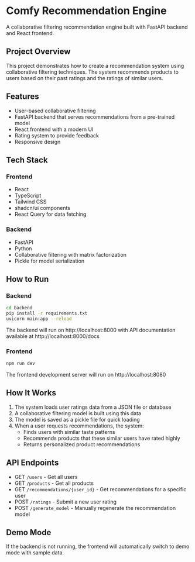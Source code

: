 
# Comfy Recommendation Engine

A collaborative filtering recommendation engine built with FastAPI backend and React frontend.

## Project Overview

This project demonstrates how to create a recommendation system using collaborative filtering techniques. The system recommends products to users based on their past ratings and the ratings of similar users.

## Features

- User-based collaborative filtering
- FastAPI backend that serves recommendations from a pre-trained model
- React frontend with a modern UI
- Rating system to provide feedback
- Responsive design

## Tech Stack

### Frontend
- React
- TypeScript
- Tailwind CSS
- shadcn/ui components
- React Query for data fetching

### Backend
- FastAPI
- Python
- Collaborative filtering with matrix factorization
- Pickle for model serialization

## How to Run

### Backend

```bash
cd backend
pip install -r requirements.txt
uvicorn main:app --reload
```

The backend will run on http://localhost:8000 with API documentation available at http://localhost:8000/docs

### Frontend

```bash
npm run dev
```

The frontend development server will run on http://localhost:8080

## How It Works

1. The system loads user ratings data from a JSON file or database
2. A collaborative filtering model is built using this data
3. The model is saved as a pickle file for quick loading
4. When a user requests recommendations, the system:
   - Finds users with similar taste patterns
   - Recommends products that these similar users have rated highly
   - Returns personalized product recommendations

## API Endpoints

- GET `/users` - Get all users
- GET `/products` - Get all products
- GET `/recommendations/{user_id}` - Get recommendations for a specific user
- POST `/ratings` - Submit a new user rating
- POST `/generate_model` - Manually regenerate the recommendation model

## Demo Mode

If the backend is not running, the frontend will automatically switch to demo mode with sample data.

